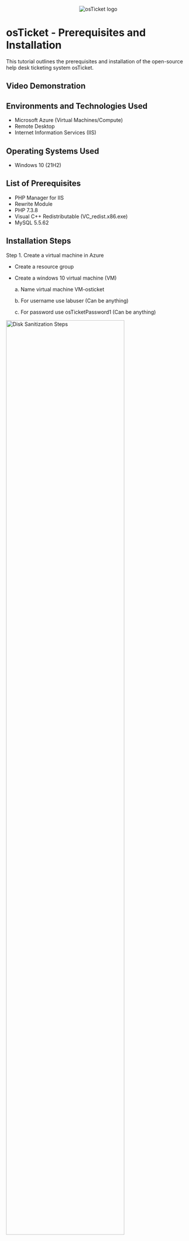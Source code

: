 <p align="center">
<img src="https://i.imgur.com/Clzj7Xs.png" alt="osTicket logo"/>
</p>

<h1>osTicket - Prerequisites and Installation</h1>
This tutorial outlines the prerequisites and installation of the open-source help desk ticketing system osTicket.<br />


<h2>Video Demonstration</h2>



<h2>Environments and Technologies Used</h2>

- Microsoft Azure (Virtual Machines/Compute)
- Remote Desktop
- Internet Information Services (IIS)

<h2>Operating Systems Used </h2>

- Windows 10</b> (21H2)

<h2>List of Prerequisites</h2>

- PHP Manager for IIS
- Rewrite Module
- PHP 7.3.8
- Visual C++ Redistributable (VC_redist.x86.exe)
-  MySQL 5.5.62

<h2>Installation Steps</h2>

<p>
Step 1. Create a virtual machine in Azure

- Create a resource group
- Create a windows 10 virtual machine (VM)

   a. Name virtual machine VM-osticket

  b. For username use labuser (Can be anything)

   c. For password use osTicketPassword1 (Can be anything) 
<img src="https://i.imgur.com/4eyhbfM.png" height="80%" width="80%" alt="Disk Sanitization Steps"/>
</p>
<p>
Step 2. Turn on / enable features in Windows

- Install / Enable IIS ( Internet Information Services) in Windows with CGI and Common HHTP Featrues.

  (Steps to enable, All steps in IIS)

   a. World Wide Services-> Application Development Features-> Mark CGI box
 
   b. World Wide Web Services-> Common HTTP Features-> Mark all boxs

   c. IIS-> Web Management-> IIS Management-> Mark IIS Management Console

  
</p>
<br />
a.
<img src="https://i.imgur.com/cWlAEnj.png" height="80%" width="80%" alt="Disk Sanitization Steps"/>

b.

<img src="https://i.imgur.com/RXK1kSL.png" height="80%" width="80%" alt="Disk Sanitization Steps"/>

c.

<img src="https://i.imgur.com/cWlAEnj.png" height="80%" width="80%" alt="Disk Sanitization Steps"/>


Step 3. Install prerequisites

(Prerequisites Files)

<img src="https://i.imgur.com/IlygbgL.png" height="80%" width="80%" alt="Disk Sanitization Steps"/>




 - Download and install PHP Manager for IIS (PHPManagerForIIS_V1.5.0.MSI)

   
  

 
 <img src="https://i.imgur.com/drMeNxR.png" height="80%" width="80%" alt="Disk Sanitization Steps"/>

   - Download and install Rewrite Module (rewrite_amd64_ne-US.msi)
    

<img src="https://i.imgur.com/ghFGArp.png" height="80%" width="80%" alt="Disk Sanitization Steps"/>

   
   - Create the directory C:\PHP

   - <img src="https://i.imgur.com/SaoWtXU.png" height="80%" width="80%" alt="Disk Sanitization Steps"/>

    

   - Download and install PHP 7.3.8 (php-7.3.8-nts-Win32-VC15-x86.Z) and unzip contents into C:\PHP

    
  <img src="https://i.imgur.com/0YJvDlx.png" height="80%" width="80%" alt="Disk Sanitization Steps"/>

   - Download and install VC_redist.x86.exe.

 <img src="https://i.imgur.com/NAvzsi9.png" height="80%" width="80%" alt="Disk Sanitization Steps">

  
  - Download MySQL 5.5.62 (mysql-5.5.62-win32.msi)
  
  -Typical Setup
 
  -Launch Configuration Wizard (after install)
 
  -Standard Configuration
  
  -Password1   
  
  
  <img src="https://i.imgur.com/65cayQV.png" height="80%" width="80%" alt="Disk Sanitization Steps"/>
  <img src="https://i.imgur.com/hs5ffYS.png" height="80%" width="80%" alt="Disk Sanitization Steps"/>
<img src="https://i.imgur.com/axHPAHX.png" height="80%" width="80%" alt="Disk Sanitization Steps"/>

 - Open IIS as admin
 - Register PHP from within IIS
 - Reload IIS (Restart server)

<img src="https://i.imgur.com/OaamSHX.png" height="80%" width="80%" alt="Disk Sanitization Steps"/>


<img src="https://i.imgur.com/WI8wek9.png" height="80%" width="80%" alt="Disk Sanitization Steps"/>

 Step 4. Installing OsTicket

 - Download osTicket from installation files folder
 - Extract and copy "upload" folder to c:\inetpub\wwwroot
 - Within c:\inetpub\wwwroot, Rename "upload" to "osTicket


<img src="https://i.imgur.com/Gn2nJhC.png" height="80%" width="80%" alt="Disk Sanitization Steps"/>
<img src="https://i.imgur.com/ZqVfKSg.png" height="80%" width="80%" alt="Disk Sanitization Steps"/>
<img src="[https://i.imgur.com/DNnR9tP](https://i.imgur.com/Gn2nJhC.png).png" height="80%" width="80%" alt="Disk Sanitization Steps"/>
<img src="https://i.imgur.com/ghFGArp.png" height="80%" width="80%" alt="Disk Sanitization Steps"/>
<img src="https://i.imgur.com/ghFGArp.png" height="80%" width="80%" alt="Disk Sanitization Steps"/>
<img src="https://i.imgur.com/ghFGArp.png" height="80%" width="80%" alt="Disk Sanitization Steps"/>





    




<img src="https://i.imgur.com/NAvzsi9.png" height="80%" width="80%" alt="Disk Sanitization Steps"/>



</p>
<br />
